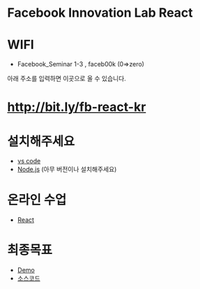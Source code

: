 # Facebook Innovation Lab React 

# WIFI
 - Facebook_Seminar 1-3  ,   faceb00k (0=>zero)

아래 주소를 입력하면 이곳으로 올 수 있습니다. 
# http://bit.ly/fb-react-kr

# 설치해주세요
 - [vs code](https://code.visualstudio.com/)
 - [Node.js](https://nodejs.org/en/) (아무 버전이나 설치해주세요)

# 온라인 수업 
 - [React](https://opentutorials.org/module/4058)

# 최종목표
 - [Demo](https://egoing.github.io/react-tutorial-example/)
 - [소스코드](https://github.com/egoing/react-tutorial-example)

